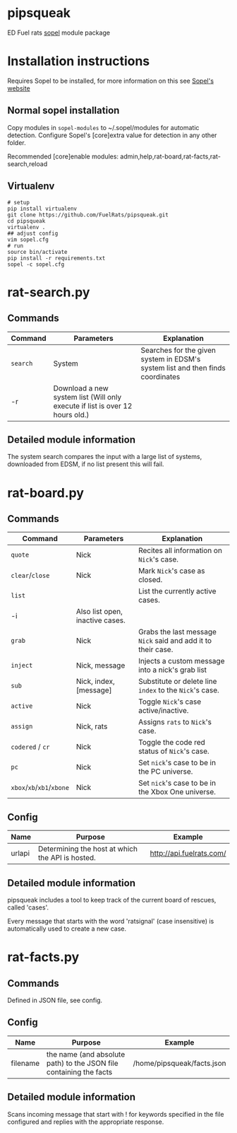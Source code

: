 # pipsqueak
ED Fuel rats [sopel](http://sopel.chat) module package

# Installation instructions
Requires Sopel to be installed, for more information on this see [Sopel's website](http://sopel.chat/download.html)

## Normal sopel installation

Copy modules in `sopel-modules` to ~/.sopel/modules for automatic detection.
Configure Sopel's [core]extra value for detection in any other folder.

Recommended [core]enable modules:
admin,help,rat-board,rat-facts,rat-search,reload

## Virtualenv

    # setup
    pip install virtualenv
    git clone https://github.com/FuelRats/pipsqueak.git
    cd pipsqueak
    virtualenv .
    ## adjust config
    vim sopel.cfg
    # run
    source bin/activate
    pip install -r requirements.txt
    sopel -c sopel.cfg

# rat-search.py
## Commands
Command | Parameters | Explanation
--- | --- | ---
`search` | System | Searches for the given system in EDSM's system list and then finds coordinates
 | -r | Download a new system list (Will only execute if list is over 12 hours old.)

## Detailed module information
The system search compares the input with a large list of systems,
downloaded from EDSM, if no list present this will fail.

# rat-board.py
## Commands
Command | Parameters | Explanation
--- | --- | ---
`quote` | Nick | Recites all information on `Nick`'s case.
`clear`/`close` | Nick | Mark `Nick`'s case as closed.
`list` | | List the currently active cases.
 | -i | Also list open, inactive cases.
`grab` | Nick | Grabs the last message `Nick` said and add it to their case.
`inject` | Nick, message | Injects a custom message into a nick's grab list
`sub` | Nick, index, [message] | Substitute or delete line `index` to the `Nick`'s case.
`active`| Nick | Toggle `Nick`'s case active/inactive.
`assign`| Nick, rats   | Assigns `rats` to `Nick`'s case.
`codered` / `cr` | Nick | Toggle the code red status of `Nick`'s case.
`pc` | Nick | Set `nick`'s case to be in the PC universe.
`xbox`/`xb`/`xb1`/`xbone`| Nick | Set `nick`'s case to be in the Xbox One universe.

## Config
Name | Purpose | Example
--- | --- | ---
urlapi | Determining the host at which the API is hosted. | http://api.fuelrats.com/

## Detailed module information
pipsqueak includes a tool to keep track of the current board of rescues, called 'cases'.

Every message that starts with the word 'ratsignal' (case insensitive) is
automatically used to create a new case.

# rat-facts.py
## Commands
Defined in JSON file, see config.

## Config
Name | Purpose | Example
--- | --- | ---
filename | the name (and absolute path) to the JSON file containing the facts | /home/pipsqueak/facts.json

## Detailed module information
Scans incoming message that start with ! for keywords specified in the file
configured and replies with the appropriate response.

